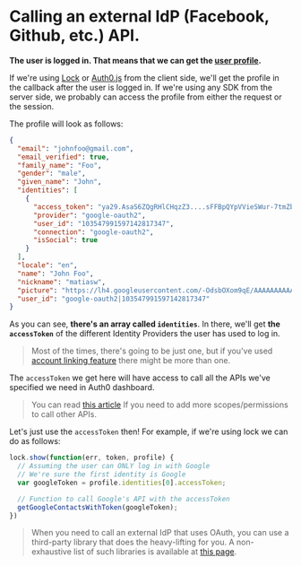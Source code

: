# Calling an external IdP (Facebook, Github, etc.) API.

**The user is logged in. That means that we can get the [user profile](/user-profile).**

If we're using [Lock](https://github.com/auth0/Lock) or [Auth0.js](https://github.com/auth0/Auth0.js) from the client side, we'll get the profile in the callback after the user is logged in.
If we're using any SDK from the server side, we probably can access the profile from either the request or the session.

The profile will look as follows:

```json
{
  "email": "johnfoo@gmail.com",
  "email_verified": true,
  "family_name": "Foo",
  "gender": "male",
  "given_name": "John",
  "identities": [
    {
      "access_token": "ya29.AsaS6ZQgRHlCHqzZ3....sFFBpQYpVVieSWur-7tmZbzEtwMkA",
      "provider": "google-oauth2",
      "user_id": "103547991597142817347",
      "connection": "google-oauth2",
      "isSocial": true
    }
  ],
  "locale": "en",
  "name": "John Foo",
  "nickname": "matiasw",
  "picture": "https://lh4.googleusercontent.com/-OdsbOXom9qE/AAAAAAAAAAI/AAAAAAAAADU/_j8SzYTOJ4I/photo.jpg",
  "user_id": "google-oauth2|103547991597142817347"
}
```

As you can see, **there's an array called `identities`**. In there, we'll get **the `accessToken`** of the different Identity Providers the user has used to log in.

> Most of the times, there's going to be just one, but if you've used [account linking feature](/link-accounts) there might be more than one.

The `accessToken` we get here will have access to call all the APIs we've specified we need in Auth0 dashboard.

> You can read [this article](/what-to-do-once-the-user-is-logged-in/adding-scopes-for-an-external-idp) If you need to add more scopes/permissions to call other APIs. 

Let's just use the `accessToken` then! For example, if we're using lock we can do as follows:

```js
lock.show(function(err, token, profile) {
  // Assuming the user can ONLY log in with Google
  // We're sure the first identity is Google
  var googleToken = profile.identities[0].accessToken;

  // Function to call Google's API with the accessToken
  getGoogleContactsWithToken(googleToken);
})
```

> When you need to call an external IdP that uses OAuth, you can use a third-party library that does the heavy-lifting for you. A non-exhaustive list of such libraries is available at [this page](http://oauth.net/code/).

